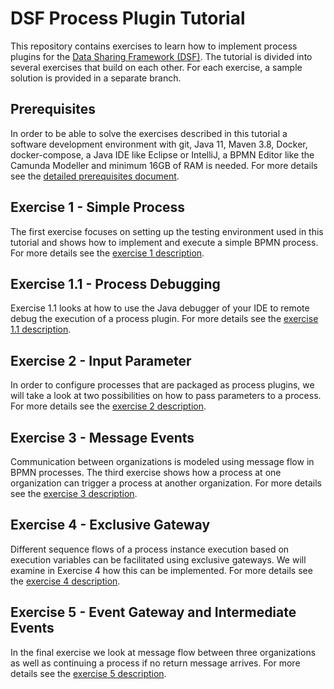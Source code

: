 # DSF Process Plugin Tutorial
This repository contains exercises to learn how to implement process plugins for the [Data Sharing Framework (DSF)](https://github.com/highmed/highmed-dsf). The tutorial is divided into several exercises that build on each other. For each exercise, a sample solution is provided in a separate branch.

## Prerequisites
In order to be able to solve the exercises described in this tutorial a software development environment with git, Java 11, Maven 3.8, Docker, docker-compose, a Java IDE like Eclipse or IntelliJ, a BPMN Editor like the Camunda Modeller and minimum 16GB of RAM is needed. For more details see the [detailed prerequisites document](exercises/prerequisites.md).

## Exercise 1 - Simple Process
The first exercise focuses on setting up the testing environment used in this tutorial and shows how to implement and execute a simple BPMN process. For more details see the [exercise 1 description](exercises/exercise-1.md).

## Exercise 1.1 - Process Debugging
Exercise 1.1 looks at how to use the Java debugger of your IDE to remote debug the execution of a process plugin. For more details see the [exercise 1.1 description](exercises/exercise-1-1.md).

## Exercise 2 - Input Parameter
In order to configure processes that are packaged as process plugins, we will take a look at two possibilities on how to pass parameters to a process. For more details see the [exercise 2 description](exercises/exercise-2.md).

## Exercise 3 - Message Events
Communication between organizations is modeled using message flow in BPMN processes. The third exercise shows how a process at one organization can trigger a process at another organization. For more details see the [exercise 3 description](exercises/exercise-3.md).

## Exercise 4 - Exclusive Gateway
Different sequence flows of a process instance execution based on execution variables can be facilitated using exclusive gateways. We will examine in Exercise 4 how this can be implemented. For more details see the [exercise 4 description](exercises/exercise-4.md).

## Exercise 5 - Event Gateway and Intermediate Events
In the final exercise we look at message flow between three organizations as well as continuing a process if no return message arrives. For more details see the [exercise 5 description](exercises/exercise-5.md).